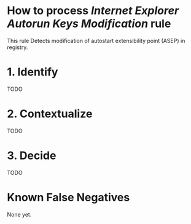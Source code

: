 # How to process *Internet Explorer Autorun Keys Modification* rule
This rule Detects modification of autostart extensibility point (ASEP) in registry.

# 1. Identify
TODO

# 2. Contextualize
TODO

# 3. Decide
TODO

# Known False Negatives
None yet.
